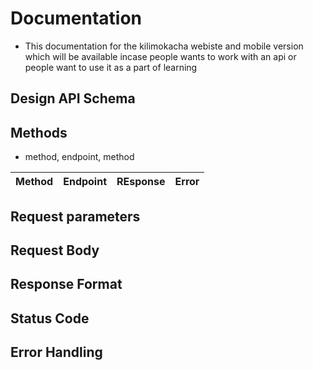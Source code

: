 # Documentation

- This documentation for the kilimokacha webiste and mobile version which will be available incase people wants to work with an api or people want to use it as a part of learning

## Design API Schema

## Methods

- method, endpoint, method

| Method | Endpoint | REsponse | Error |
| ----- | ----- | ------ | ------ |

## Request parameters

## Request Body

## Response Format

## Status Code

## Error Handling
